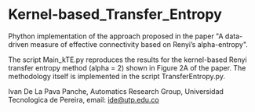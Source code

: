 # Kernel-based_Transfer_Entropy

Phython implementation of the approach proposed in the paper "A data-driven measure of 
effective connectivity based on Renyi’s alpha-entropy". 

The script Main_kTE.py reproduces the results for the kernel-based Renyi transfer entropy method (alpha = 2) shown in Figure 2A of the paper. 
The methodology itself is implemented in the script TransferEntropy.py. 

Ivan De La Pava Panche, Automatics Research Group, Universidad Tecnologica de Pereira, email: ide@utp.edu.co

